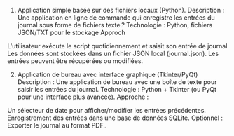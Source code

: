 1. Application simple basée sur des fichiers locaux (Python).
Description :
Une application en ligne de commande qui enregistre les entrées du journal sous forme de fichiers texte.?
Technologie : Python, fichiers JSON/TXT pour le stockage
Approch

L'utilisateur exécute le script quotidiennement et saisit son entrée de journal
Les données sont stockées dans un fichier JSON local (journal.json).
Les entrées peuvent être récupérées ou modifiées.


2. Application de bureau avec interface graphique (Tkinter/PyQt)
Description :
Une application de bureau avec une boîte de texte pour saisir les entrées du journal.
Technologie : Python + Tkinter (ou PyQt pour une interface plus avancée).
Approche :

Un sélecteur de date pour afficher/modifier les entrées précédentes.
Enregistrement des entrées dans une base de données SQLite.
Optionnel : Exporter le journal au format PDF..
